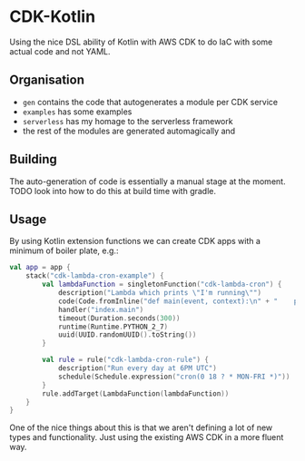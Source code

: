 # CDK-Kotlin

Using the nice DSL ability of Kotlin with AWS CDK to do IaC with some actual code and not YAML.

## Organisation

- `gen` contains the code that autogenerates a module per CDK service
- `examples` has some examples
- `serverless` has my homage to the serverless framework
- the rest of the modules are generated automagically and 

## Building

The auto-generation of code is essentially a manual stage at the moment. TODO look into how to do this at build time with gradle.

## Usage

By using Kotlin extension functions we can create CDK apps with a minimum of boiler plate, e.g.:
```kotlin
val app = app {
    stack("cdk-lambda-cron-example") {
        val lambdaFunction = singletonFunction("cdk-lambda-cron") {
            description("Lambda which prints \"I'm running\"")
            code(Code.fromInline("def main(event, context):\n" + "    print(\"I'm running!\")\n"))
            handler("index.main")
            timeout(Duration.seconds(300))
            runtime(Runtime.PYTHON_2_7)
            uuid(UUID.randomUUID().toString())
        }

        val rule = rule("cdk-lambda-cron-rule") {
            description("Run every day at 6PM UTC")
            schedule(Schedule.expression("cron(0 18 ? * MON-FRI *)"))
        }
        rule.addTarget(LambdaFunction(lambdaFunction))
    }
}
```

One of the nice things about this is that we aren't defining a lot of new types and functionality. Just using the existing AWS CDK in a more fluent way.